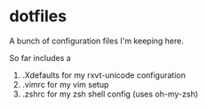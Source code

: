 dotfiles
========

A bunch of configuration files I'm keeping here.

So far includes a
1. .Xdefaults for my rxvt-unicode configuration
1. .vimrc for my vim setup
1. .zshrc for my zsh shell config (uses oh-my-zsh)


